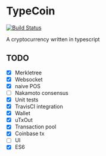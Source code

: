 # TypeCoin

[![Build Status](https://travis-ci.com/SC4RECOIN/TypeCoin.svg?token=d3A7dM8RkmrqdA4Ky1Zy&branch=master)](https://travis-ci.com/SC4RECOIN/TypeCoin)

A cryptocurrency written in typescript

## TODO

- [x] Merkletree
- [x] Websocket
- [X] naive POS
- [ ] Nakamoto consensus
- [x] Unit tests
- [x] TravisCI integration
- [x] Wallet
- [x] uTxOut
- [x] Transaction pool
- [x] Coinbase tx
- [ ] UI
- [x] ES6
